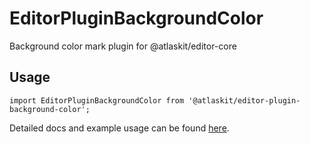 # EditorPluginBackgroundColor

Background color mark plugin for @atlaskit/editor-core

## Usage

`import EditorPluginBackgroundColor from '@atlaskit/editor-plugin-background-color';`

Detailed docs and example usage can be found [here](https://atlaskit.atlassian.com/packages/editor/editor-plugin-background-color).
